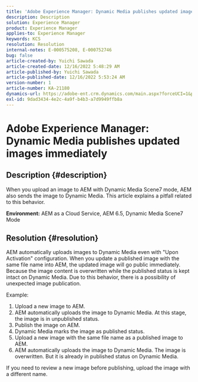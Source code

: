 ```yaml
---
title: 'Adobe Experience Manager: Dynamic Media publishes updated images immediately'
description: Description
solution: Experience Manager
product: Experience Manager
applies-to: Experience Manager
keywords: KCS
resolution: Resolution
internal-notes: E-000575208, E-000752746
bug: false
article-created-by: Yuichi Sawada
article-created-date: 12/16/2022 5:48:29 AM
article-published-by: Yuichi Sawada
article-published-date: 12/16/2022 5:53:24 AM
version-number: 1
article-number: KA-21180
dynamics-url: https://adobe-ent.crm.dynamics.com/main.aspx?forceUCI=1&pagetype=entityrecord&etn=knowledgearticle&id=baf75a43-057d-ed11-81ac-6045bd006079
exl-id: 9dad3434-4e2c-4a9f-b4b3-a7d9949ffb8a
---
```

# Adobe Experience Manager: Dynamic Media publishes updated images immediately

## Description {#description}


When you upload an image to AEM with Dynamic Media Scene7 mode, AEM also sends the image to Dynamic Media.
 This article explains a pitfall related to this behavior.

<b>Environment:</b>
 AEM as a Cloud Service, AEM 6.5, Dynamic Media Scene7 Mode


## Resolution {#resolution}


AEM automatically uploads images to Dynamic Media even with "Upon Activation" configuration. When you update a published image with the same file name into AEM, the updated image will go public immediately.
Because the image content is overwritten while the published status is kept intact on Dynamic Media.
Due to this behavior, there is a possibility of unexpected image publication.

Example:
1. Upload a new image to AEM.
2. AEM automatically uploads the image to Dynamic Media. At this stage, the image is in unpublished status.
3. Publish the image on AEM.
4. Dynamic Media marks the image as published status.
5. Upload a new image with the same file name as a published image to AEM.
6. AEM automatically uploads the image to Dynamic Media. The image is overwritten. But it is already in published status on Dynamic Media.

If you need to review a new image before publishing, upload the image with a different name.
